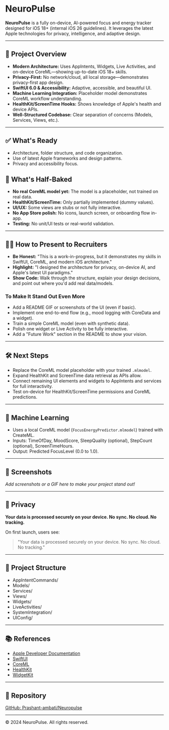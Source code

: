 # NeuroPulse

**NeuroPulse** is a fully on-device, AI-powered focus and energy tracker designed for iOS 18+ (internal iOS 26 guidelines). It leverages the latest Apple technologies for privacy, intelligence, and adaptive design.

---

## 🚀 Project Overview
- **Modern Architecture:** Uses AppIntents, Widgets, Live Activities, and on-device CoreML—showing up-to-date iOS 18+ skills.
- **Privacy-First:** No network/cloud, all local storage—demonstrates privacy-first app design.
- **SwiftUI 6.0 & Accessibility:** Adaptive, accessible, and beautiful UI.
- **Machine Learning Integration:** Placeholder model demonstrates CoreML workflow understanding.
- **HealthKit/ScreenTime Hooks:** Shows knowledge of Apple's health and device APIs.
- **Well-Structured Codebase:** Clear separation of concerns (Models, Services, Views, etc.).

---

## ✅ What's Ready
- Architecture, folder structure, and code organization.
- Use of latest Apple frameworks and design patterns.
- Privacy and accessibility focus.

## 🚧 What's Half-Baked
- **No real CoreML model yet:** The model is a placeholder, not trained on real data.
- **HealthKit/ScreenTime:** Only partially implemented (dummy values).
- **UI/UX:** Some views are stubs or not fully interactive.
- **No App Store polish:** No icons, launch screen, or onboarding flow in-app.
- **Testing:** No unit/UI tests or real-world validation.

---

## 🧑‍💼 How to Present to Recruiters
- **Be Honest:** "This is a work-in-progress, but it demonstrates my skills in SwiftUI, CoreML, and modern iOS architecture."
- **Highlight:** "I designed the architecture for privacy, on-device AI, and Apple's latest UI paradigms."
- **Show Code:** Walk through the structure, explain your design decisions, and point out where you'd add real data/models.

### To Make It Stand Out Even More
- Add a README GIF or screenshots of the UI (even if basic).
- Implement one end-to-end flow (e.g., mood logging with CoreData and a widget).
- Train a simple CoreML model (even with synthetic data).
- Polish one widget or Live Activity to be fully interactive.
- Add a "Future Work" section in the README to show your vision.

---

## 🛠️ Next Steps
- Replace the CoreML model placeholder with your trained `.mlmodel`.
- Expand HealthKit and ScreenTime data retrieval as APIs allow.
- Connect remaining UI elements and widgets to AppIntents and services for full interactivity.
- Test on-device for HealthKit/ScreenTime permissions and CoreML predictions.

---

## 🧠 Machine Learning
- Uses a local CoreML model (`FocusEnergyPredictor.mlmodel`) trained with CreateML.
- Inputs: TimeOfDay, MoodScore, SleepQuality (optional), StepCount (optional), ScreenTimeHours.
- Output: Predicted FocusLevel (0.0 to 1.0).

---

## 📸 Screenshots
*Add screenshots or a GIF here to make your project stand out!*

---

## 📜 Privacy
**Your data is processed securely on your device. No sync. No cloud. No tracking.**

On first launch, users see:
> "Your data is processed securely on your device. No sync. No cloud. No tracking."

---

## 📂 Project Structure
* AppIntentCommands/
* Models/
* Services/
* Views/
* Widgets/
* LiveActivities/
* SystemIntegration/
* UIConfig/

---

## 📚 References
- [Apple Developer Documentation](https://developer.apple.com/documentation/)
- [SwiftUI](https://developer.apple.com/xcode/swiftui/)
- [CoreML](https://developer.apple.com/documentation/coreml)
- [HealthKit](https://developer.apple.com/documentation/healthkit)
- [WidgetKit](https://developer.apple.com/documentation/widgetkit)

---

## 🔗 Repository
[GitHub: Prashant-ambati/Neuropulse](https://github.com/Prashant-ambati/Neuropulse.git)

---

© 2024 NeuroPulse. All rights reserved. 